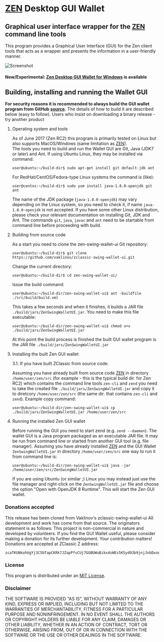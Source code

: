 # [ZEN](https://zencash.io/) Desktop GUI Wallet

## Graphical user interface wrapper for the [ZEN](https://zencash.io/) command line tools

This program provides a Graphical User Interface (GUI) for the Zen client tools that acts as a wrapper and 
presents the information in a user-friendly manner.

![Screenshot](https://github.com/Scottrock/zen-swing-wallet-ui/blob/master/docs/ZenWallet.png "Main Window")

#### New/Experimental: [Zen Desktop GUI Wallet for Windows](https://github.com/vaklinov/zclassic-swing-wallet-ui/blob/master/docs/Readme-Windows.md) is available

## Building, installing and running the Wallet GUI


**For security reasons it is recommended to always build the GUI wallet program from GitHub**
**[source](https://github.com/vaklinov/zclassic-swing-wallet-ui/archive/master.zip).**
The details of how to build it are described below (easy to follow).
Users who insist on downloading a binary release - try another product 


1. Operating system and tools

   As of June 2017 (Zen RC2) this program is primarily tested on Linux but also supports
   MacOS/Windows (same limitation as [ZEN](https://zencash.io/)).   
   The tools you need to build and run the Wallet GUI are Git, Java (JDK7 or later) and 
   Ant. If using Ubuntu Linux, they may be installed via command: 
   ```
   user@ubuntu:~/build-dir$ sudo apt-get install git default-jdk ant
   ``` 
   For RedHat/CentOS/Fedora-type Linux systems the command is (like):
   ```
   user@centos:~/build-dir$ sudo yum install java-1.8.0-openjdk git ant 
   ```
   The name of the JDK package (`java-1.8.0-openjdk`) may vary depending on the Linux system, so you need to
   check it, if name `java-1.8.0-openjdk` is not accepted.
   If you have some other Linux distribution, please check your relevant documentation on installing Git, 
   JDK and Ant. The commands `git`, `java`, `javac` and `ant` need to be startable from command line 
   before proceeding with build.

2. Building from source code

   As a start you need to clone the zen-swing-wallet-ui Git repository:
   ```
   user@ubuntu:~/build-dir$ git clone https://github.com/vaklinov/zclassic-swing-wallet-ui.git
   ```
   Change the current directory:
   ```
   user@ubuntu:~/build-dir$ cd zen-swing-wallet-ui/
   ```
   Issue the build command:
   ```
   user@ubuntu:~/build-dir/zen-swing-wallet-ui$ ant -buildfile ./src/build/build.xml
   ```
   This takes a few seconds and when it finishes, it builds a JAR file `./build/jars/ZenSwingWalletUI.jar`. 
   You need to make this file executable:
   ```
   user@ubuntu:~/build-dir/zen-swing-wallet-ui$ chmod u+x ./build/jars/ZenSwingWalletUI.jar
   ```
   At this point the build process is finished the built GUI wallet program is the JAR 
   file `./build/jars/ZenSwingWalletUI.jar`

3. Installing the built Zen GUI wallet

   3.1. If you have built ZClassic from source code:

   Assuming you have already built from source code [ZEN](https://zencash.io/) in directory `/home/user/zen/src` (for 
   example - this is the typical build dir. for Zen RC2) which contains the command line tools `zen-cli` 
   and `zend` you need to take the created file `./build/jars/ZenSwingWalletUI.jar` and copy it 
   to diretcory `/home/user/zen/src` (the same dir. that contains `zen-cli` and `zend`). Example copy command:
   ```
   user@ubuntu:~/build-dir/zen-swing-wallet-ui$ cp ./build/jars/ZenSwingWalletUI.jar /home/user/zen/src    
   ```

4. Running the installed Zen GUI wallet

   Before running the GUI you need to start zend (e.g. `zend --daemon`). The wallet GUI is a Java program packaged 
   as an executable JAR file. It may be run from command line or started from another GUI tool (e.g. file manager). 
   Assuming you have already installed [ZEN](https://zencash.io/) and the GUI Wallet `ZenSwingWalletUI.jar` in 
   directory `/home/user/zen/src` one way to run it from command line is:
   ```
   user@ubuntu:~/build-dir/zen-swing-wallet-ui$ java -jar /home/user/zen/src/ZenSwingWalletUI.jar
   ```
   If you are using Ubuntu (or similar ;) Linux you may instead just use the file manager and 
   right-click on the `ZenSwingWalletUI.jar` file and choose the option "Open with OpenJDK 8 Runtime". 
   This will start the Zen GUI wallet.

### Donations accepted
This release has been cloned from Vaklinov's zclassic-swing-wallet-ui
All development and work has come from that source.
The originators statement is as follows:
This project is non-commercial in nature and developed by volunteers. If you find the GUI
Wallet useful, please consider making a donation for its further development. Your contribution matters! Donations 
are accepted at ZClassic Z address:
```
zcaTKUNkohUgYj3C5bTapCKRk7JZapPfvCUj7GGBUWuBikx4sWEs5KSyd93b9jnjJnbDxnApyXyfeG482iJ5HzoC7cz6oob
```

### License
This program is distributed under an [MIT License](https://github.com/vaklinov/zclassic-swing-wallet-ui/raw/master/LICENSE).

### Disclaimer

THE SOFTWARE IS PROVIDED "AS IS", WITHOUT WARRANTY OF ANY KIND, EXPRESS OR
IMPLIED, INCLUDING BUT NOT LIMITED TO THE WARRANTIES OF MERCHANTABILITY,
FITNESS FOR A PARTICULAR PURPOSE AND NONINFRINGEMENT. IN NO EVENT SHALL THE
AUTHORS OR COPYRIGHT HOLDERS BE LIABLE FOR ANY CLAIM, DAMAGES OR OTHER
LIABILITY, WHETHER IN AN ACTION OF CONTRACT, TORT OR OTHERWISE, ARISING FROM,
OUT OF OR IN CONNECTION WITH THE SOFTWARE OR THE USE OR OTHER DEALINGS IN THE
SOFTWARE.

